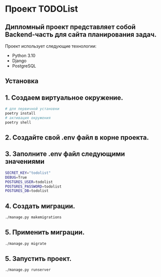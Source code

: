 # Проект TODOList

## Дипломный проект представляет собой Backend-часть для сайта планирования задач.

Проект использует следующие технологии:

- Python 3.10
- Django
- PostgreSQL

## Установка

## 1. Создаем виртуальное окружение.

```sh
# для первичной установки
poetry install
# активация окружения
poetry shell
```
## 2. Создайте свой .env файл в корне проекта.

## 3. Заполните .env файл следующими значениями
```sh
SECRET_KEY="todolist"
DEBUG=True
POSTGRES_USER=todolist
POSTGRES_PASSWORD=todolist
POSTGRES_DB=todolist
```
## 4. Создать миграции.
```sh
./manage.py makemigrations
```
## 5. Применить миграции.
```sh
./manage.py migrate
```
## 5. Запустить проект.
```sh
./manage.py runserver
```